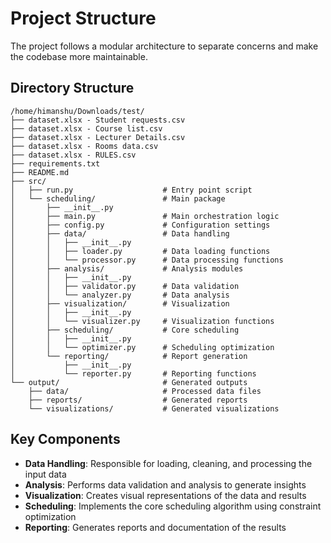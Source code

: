 # Project Structure

The project follows a modular architecture to separate concerns and make the codebase more maintainable.

## Directory Structure

```
/home/himanshu/Downloads/test/
├── dataset.xlsx - Student requests.csv
├── dataset.xlsx - Course list.csv
├── dataset.xlsx - Lecturer Details.csv
├── dataset.xlsx - Rooms data.csv
├── dataset.xlsx - RULES.csv
├── requirements.txt
├── README.md
├── src/
│   ├── run.py                    # Entry point script
│   └── scheduling/               # Main package
│       ├── __init__.py
│       ├── main.py               # Main orchestration logic
│       ├── config.py             # Configuration settings
│       ├── data/                 # Data handling
│       │   ├── __init__.py
│       │   ├── loader.py         # Data loading functions
│       │   └── processor.py      # Data processing functions
│       ├── analysis/             # Analysis modules
│       │   ├── __init__.py
│       │   ├── validator.py      # Data validation
│       │   └── analyzer.py       # Data analysis
│       ├── visualization/        # Visualization
│       │   ├── __init__.py
│       │   └── visualizer.py     # Visualization functions
│       ├── scheduling/           # Core scheduling
│       │   ├── __init__.py
│       │   └── optimizer.py      # Scheduling optimization
│       └── reporting/            # Report generation
│           ├── __init__.py
│           └── reporter.py       # Reporting functions
└── output/                       # Generated outputs
    ├── data/                     # Processed data files
    ├── reports/                  # Generated reports
    └── visualizations/           # Generated visualizations
```

## Key Components

- **Data Handling**: Responsible for loading, cleaning, and processing the input data
- **Analysis**: Performs data validation and analysis to generate insights
- **Visualization**: Creates visual representations of the data and results
- **Scheduling**: Implements the core scheduling algorithm using constraint optimization
- **Reporting**: Generates reports and documentation of the results
